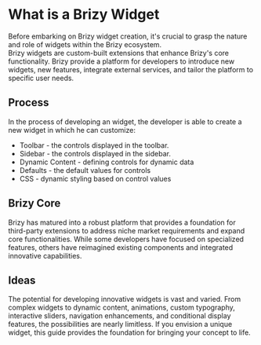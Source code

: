 # What is a Brizy Widget

Before embarking on Brizy widget creation, it's crucial to grasp the nature and role of widgets within the Brizy ecosystem. <br/>
Brizy widgets are custom-built extensions that enhance Brizy's core functionality. Brizy provide a platform for developers to introduce new widgets, new features, integrate external services, and tailor the platform to specific user needs.

## Process

In the process of developing an widget, the developer is able to create a new widget in which he can customize:

<ul>
  <li>Toolbar - the controls displayed in the toolbar.</li>
  <li>Sidebar - the controls displayed in the sidebar.</li>
  <li>Dynamic Content - defining controls for dynamic data</li>
  <li>Defaults - the default values for controls</li>
  <li>CSS - dynamic styling based on control values</li>
</ul>

## Brizy Core

Brizy has matured into a robust platform that provides a foundation for third-party extensions to address niche market requirements and expand core functionalities. While some developers have focused on specialized features, others have reimagined existing components and integrated innovative capabilities.

## Ideas

The potential for developing innovative widgets is vast and varied.
From complex widgets to dynamic content, animations, custom typography, interactive sliders, navigation enhancements,
and conditional display features, the possibilities are nearly limitless. If you envision a unique widget, this guide provides the foundation for bringing your concept to life.
